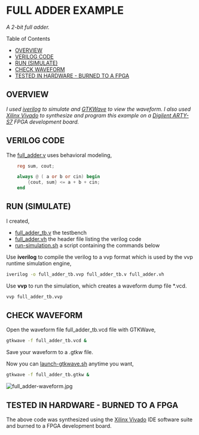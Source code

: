 # FULL ADDER EXAMPLE

_A 2-bit full adder._

Table of Contents

* [OVERVIEW](https://github.com/JeffDeCola/my-verilog-examples/tree/master/combinational-logic/data-operators/full_adder#overview)
* [VERILOG CODE](https://github.com/JeffDeCola/my-verilog-examples/tree/master/combinational-logic/data-operators/full_adder#verilog-code)
* [RUN (SIMULATE)](https://github.com/JeffDeCola/my-verilog-examples/tree/master/combinational-logic/data-operators/full_adder#run-simulate)
* [CHECK WAVEFORM](https://github.com/JeffDeCola/my-verilog-examples/tree/master/combinational-logic/data-operators/full_adder#check-waveform)
* [TESTED IN HARDWARE - BURNED TO A FPGA](https://github.com/JeffDeCola/my-verilog-examples/tree/master/combinational-logic/data-operators/full_adder#tested-in-hardware---burned-to-a-fpga)

## OVERVIEW

_I used
[iverilog](https://github.com/JeffDeCola/my-cheat-sheets/tree/master/hardware/tools/simulation/iverilog-cheat-sheet)
to simulate and
[GTKWave](https://github.com/JeffDeCola/my-cheat-sheets/tree/master/hardware/tools/simulation/gtkwave-cheat-sheet)
to view the waveform. I also used
[Xilinx Vivado](https://github.com/JeffDeCola/my-cheat-sheets/tree/master/hardware/tools/synthesis/xilinx-vivado-cheat-sheet)
to synthesize and program this example on a
[Digilent ARTY-S7](https://github.com/JeffDeCola/my-cheat-sheets/tree/master/hardware/development/fpga-development-boards/digilent-arty-s7-cheat-sheet)
FPGA development board._

## VERILOG CODE

The
[full_adder.v](https://github.com/JeffDeCola/my-verilog-examples/blob/master/combinational-logic/data-operators/full_adder/full_adder.v)
uses behavioral modeling,

```verilog
    reg sum, cout;

    always @ ( a or b or cin) begin
        {cout, sum} <= a + b + cin;
    end
```

## RUN (SIMULATE)

I created,

* [full_adder_tb.v](https://github.com/JeffDeCola/my-verilog-examples/blob/master/combinational-logic/data-operators/full_adder/full_adder_tb.v)
the testbench
* [full_adder.vh](https://github.com/JeffDeCola/my-verilog-examples/blob/master/combinational-logic/data-operators/full_adder/full_adder.vh)
the header file listing the verilog code
* [run-simulation.sh](https://github.com/JeffDeCola/my-verilog-examples/blob/master/combinational-logic/data-operators/full_adder/run-simulation.sh)
a script containing the commands below

Use **iverilog** to compile the verilog to a vvp format
which is used by the vvp runtime simulation engine,

```bash
iverilog -o full_adder_tb.vvp full_adder_tb.v full_adder.vh
```

Use **vvp** to run the simulation, which creates a waveform dump file *.vcd.

```bash
vvp full_adder_tb.vvp
```

## CHECK WAVEFORM

Open the waveform file full_adder_tb.vcd file with GTKWave,

```bash
gtkwave -f full_adder_tb.vcd &
```

Save your waveform to a .gtkw file.

Now you can
[launch-gtkwave.sh](https://github.com/JeffDeCola/my-verilog-examples/blob/master/launch-GTKWave-script/launch-gtkwave.sh)
anytime you want,

```bash
gtkwave -f full_adder_tb.gtkw &
```

![full_adder-waveform.jpg](../../../docs/pics/full_adder-waveform.jpg)

## TESTED IN HARDWARE - BURNED TO A FPGA

The above code was synthesized using the
[Xilinx Vivado](https://github.com/JeffDeCola/my-cheat-sheets/tree/master/hardware/tools/synthesis/xilinx-vivado-cheat-sheet)
IDE software suite and burned to a FPGA development board.
